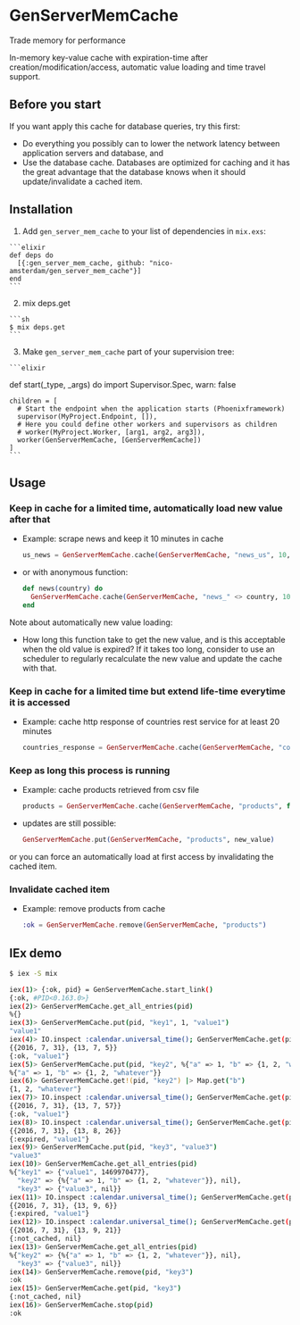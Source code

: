 # GenServerMemCache

Trade memory for performance

In-memory key-value cache with expiration-time after creation/modification/access, automatic value loading and time travel support.

## Before you start

If you want apply this cache for database queries, try this first:
  - Do everything you possibly can to lower the network latency between application servers and database, and
  - Use the database cache. Databases are optimized for caching and it has the great advantage that the database knows when it should update/invalidate a cached item.

## Installation

  1. Add `gen_server_mem_cache` to your list of dependencies in `mix.exs`:

    ```elixir
    def deps do
      [{:gen_server_mem_cache, github: "nico-amsterdam/gen_server_mem_cache"}]
    end
    ```

  2. mix deps.get
   
    ```sh
    $ mix deps.get
    ```
  
  3. Make `gen_server_mem_cache` part of your supervision tree:

    ```elixir
  def start(_type, _args) do
    import Supervisor.Spec, warn: false

    children = [
      # Start the endpoint when the application starts (Phoenixframework)
      supervisor(MyProject.Endpoint, []),
      # Here you could define other workers and supervisors as children
      # worker(MyProject.Worker, [arg1, arg2, arg3]),
      worker(GenServerMemCache, [GenServerMemCache])
    ]
    ```

## Usage

### Keep in cache for a limited time, automatically load new value after that

  - Example: scrape news and keep it 10 minutes in cache

    ```elixir
    us_news = GenServerMemCache.cache(GenServerMemCache, "news_us", 10, &Scraper.scrape_news_us/0)
    ```

  - or with anonymous function:

      ```elixir
      def news(country) do
        GenServerMemCache.cache(GenServerMemCache, "news_" <> country, 10, fn -> Scraper.scrape_news(country) end)
      end
      ```

Note about automatically new value loading:
- How long this function take to get the new value, and is this acceptable when the old value is expired? If it takes too long, consider to use an scheduler to regularly recalculate the new value and update the cache with that.


### Keep in cache for a limited time but extend life-time everytime it is accessed

  - Example: cache http response of countries rest service for at least 20 minutes 

    ```elixir
    countries_response = GenServerMemCache.cache(GenServerMemCache, "countries_response", 20, true, fn -> HTTPoison.get! "http://restcountries.eu/rest/v1/" end)
    ```

### Keep as long this process is running

  - Example: cache products retrieved from csv file
    ```elixir
    products = GenServerMemCache.cache(GenServerMemCache, "products", fn -> "products.csv" |> File.stream! |> CSV.decode |> Enum.to_list  end)
    ```
    
  - updates are still possible:

    ```elixir
    GenServerMemCache.put(GenServerMemCache, "products", new_value)
    ```

or you can force an automatically load at first access by invalidating the cached item.

### Invalidate cached item

  - Example: remove products from cache

    ```elixir
    :ok = GenServerMemCache.remove(GenServerMemCache, "products")
    ```

## IEx demo

```sh
$ iex -S mix

iex(1)> {:ok, pid} = GenServerMemCache.start_link()                                                                         [7/1967]
{:ok, #PID<0.163.0>}
iex(2)> GenServerMemCache.get_all_entries(pid)
%{}
iex(3)> GenServerMemCache.put(pid, "key1", 1, "value1")
"value1"
iex(4)> IO.inspect :calendar.universal_time(); GenServerMemCache.get(pid, "key1")
{{2016, 7, 31}, {13, 7, 5}}
{:ok, "value1"}
iex(5)> GenServerMemCache.put(pid, "key2", %{"a" => 1, "b" => {1, 2, "whatever"}})
%{"a" => 1, "b" => {1, 2, "whatever"}}
iex(6)> GenServerMemCache.get!(pid, "key2") |> Map.get("b")
{1, 2, "whatever"}
iex(7)> IO.inspect :calendar.universal_time(); GenServerMemCache.get(pid, "key1")
{{2016, 7, 31}, {13, 7, 57}}
{:ok, "value1"}
iex(8)> IO.inspect :calendar.universal_time(); GenServerMemCache.get(pid, "key1")
{{2016, 7, 31}, {13, 8, 26}}
{:expired, "value1"}
iex(9)> GenServerMemCache.put(pid, "key3", "value3")
"value3"
iex(10)> GenServerMemCache.get_all_entries(pid)
%{"key1" => {"value1", 1469970477},
  "key2" => {%{"a" => 1, "b" => {1, 2, "whatever"}}, nil},
  "key3" => {"value3", nil}}
iex(11)> IO.inspect :calendar.universal_time(); GenServerMemCache.get(pid, "key1")
{{2016, 7, 31}, {13, 9, 6}}
{:expired, "value1"}
iex(12)> IO.inspect :calendar.universal_time(); GenServerMemCache.get(pid, "key1")
{{2016, 7, 31}, {13, 9, 21}}
{:not_cached, nil}
iex(13)> GenServerMemCache.get_all_entries(pid)
%{"key2" => {%{"a" => 1, "b" => {1, 2, "whatever"}}, nil},
  "key3" => {"value3", nil}}
iex(14)> GenServerMemCache.remove(pid, "key3")
:ok
iex(15)> GenServerMemCache.get(pid, "key3")
{:not_cached, nil}
iex(16)> GenServerMemCache.stop(pid)
:ok
```
